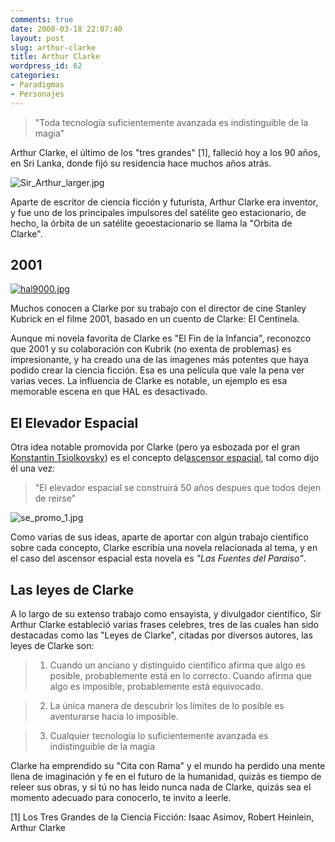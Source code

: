 ```yaml
---
comments: true
date: 2008-03-18 22:07:40
layout: post
slug: arthur-clarke
title: Arthur Clarke
wordpress_id: 62
categories:
- Paradigmas
- Personajes
---
```


> "Toda tecnología suficientemente avanzada es indistinguible de la magia"

Arthur Clarke, el último de los "tres grandes" [1], falleció hoy a los 90 años, en Sri Lanka, donde fijó su residencia hace muchos años atrás.

![Sir_Arthur_larger.jpg](http://www.lnds.net/images/Sir_Arthur_larger.jpg)

Aparte de escritor de ciencia ficción y futurista, Arthur Clarke era inventor, y fue uno de los principales impulsores del satélite geo estacionario, de hecho, la órbita de un satélite geoestacionario se llama la "Orbita de Clarke".

## **2001**

[![hal9000.jpg](http://www.lnds.net/images/hal9000.jpg)](http://www.lnds.net/images/hal9000.jpg)

Muchos conocen a Clarke por su trabajo con el director de cine Stanley Kubrick en el filme 2001, basado en un cuento de Clarke: El Centinela.

Aunque mi novela favorita de Clarke es "El Fin de la Infancia", reconozco que 2001 y su colaboración con Kubrik (no exenta de problemas) es impresionante, y ha creado una de las imagenes más potentes que haya podido crear la ciencia ficción. Esa es una película que vale la pena ver varias veces. La influencia de Clarke es notable, un ejemplo es esa memorable escena en que HAL es desactivado.

## **El Elevador Espacial**

Otra idea notable promovida por Clarke (pero ya esbozada por el gran [Konstantin Tsiolkovsky](http://en.wikipedia.org/wiki/Konstantin_Tsiolkovsky)) es el concepto del[ascensor espacial](http://www.lnds.net/2005/08/parece_que_estan_dejando_de_re.html), tal como dijo él una vez:

> "El elevador espacial se construirá 50 años despues que todos dejen de reirse"

![se_promo_1.jpg](http://www.lnds.net/images/se_promo_1.jpg)

Como varias de sus ideas, aparte de aportar con algún trabajo científico sobre cada concepto, Clarke escribía una novela relacionada al tema, y en el caso del ascensor espacial esta novela es _"Las Fuentes del Paraiso"_.

## **Las leyes de Clarke**

A lo largo de su extenso trabajo como ensayista, y divulgador científico, Sir Arthur Clarke estableció varias frases celebres, tres de las cuales han sido destacadas como las "Leyes de Clarke", citadas por diversos autores, las leyes de Clarke son:

> 1. Cuando un anciano y distinguido científico afirma que algo es posible, probablemente está en lo correcto. Cuando afirma que algo es imposible, probablemente está equivocado.

> 2. La única manera de descubrir los límites de lo posible es aventurarse hacia lo imposible.

> 3. Cualquier tecnología lo suficientemente avanzada es indistinguible de la magia

Clarke ha emprendido su "Cita con Rama" y el mundo ha perdido una mente llena de imaginación y fe en el futuro de la humanidad, quizás es tiempo de releer sus obras, y si tú no has leido nunca nada de Clarke, quizás sea el momento adecuado para conocerlo, te invito a leerle.

[1] Los Tres Grandes de la Ciencia Ficción: Isaac Asimov, Robert Heinlein, Arthur Clarke



